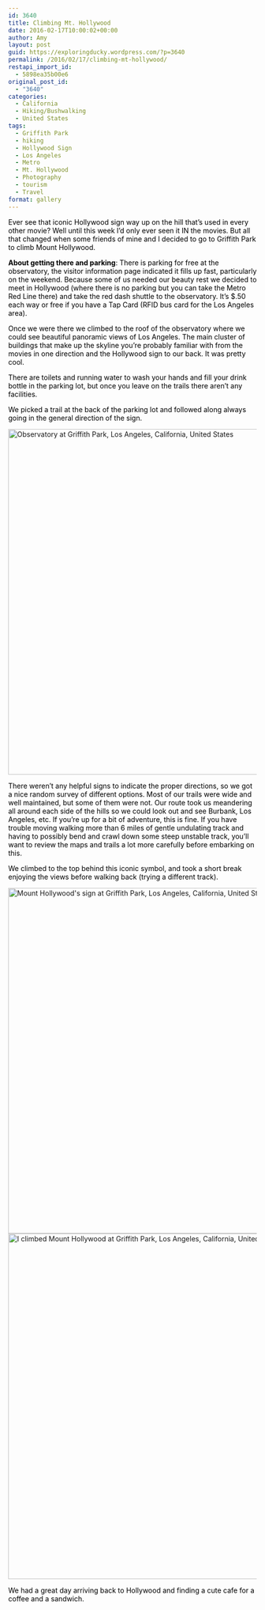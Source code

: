 ```yaml
---
id: 3640
title: Climbing Mt. Hollywood
date: 2016-02-17T10:00:02+00:00
author: Amy
layout: post
guid: https://exploringducky.wordpress.com/?p=3640
permalink: /2016/02/17/climbing-mt-hollywood/
restapi_import_id:
  - 5898ea35b00e6
original_post_id:
  - "3640"
categories:
  - California
  - Hiking/Bushwalking
  - United States
tags:
  - Griffith Park
  - hiking
  - Hollywood Sign
  - Los Angeles
  - Metro
  - Mt. Hollywood
  - Photography
  - tourism
  - Travel
format: gallery
---
```

<span style="color:#000000;">Ever see that iconic Hollywood sign way up on the hill that&#8217;s used in every other movie? Well until this week I&#8217;d only ever seen it IN the movies. But all that changed when some friends of mine and I decided to go to Griffith Park to climb Mount Hollywood.</span>

<span style="color:#000000;"><strong>About getting there and parking</strong>: There is parking for free at the observatory, the visitor information page indicated it fills up fast, particularly on the weekend. Because some of us needed our beauty rest we decided to meet in Hollywood (where there is no parking but you can take the Metro Red Line there) and take the red dash shuttle to the observatory. It&#8217;s $.50 each way or free if you have a Tap Card (RFID bus card for the Los Angeles area).</span>

<span style="color:#000000;">Once we were there we climbed to the roof of the observatory where we could see beautiful panoramic views of Los Angeles. The main cluster of buildings that make up the skyline you&#8217;re probably familiar with from the movies in one direction and the Hollywood sign to our back. It was pretty cool.</span>

<span style="color:#000000;">There are toilets and running water to wash your hands and fill your drink bottle in the parking lot, but once you leave on the trails there aren&#8217;t any facilities.</span>

<span style="color:#000000;">We picked a trail at the back of the parking lot and followed along always going in the general direction of the sign.</span>

<img class="alignnone size-full wp-image-3825" src="http://exploringducky.files.wordpress.com/2016/02/img_09082.jpg" alt="Observatory at Griffith Park, Los Angeles, California, United States" width="932" height="699" />

<span style="color:#000000;">There weren&#8217;t any helpful signs to indicate the proper directions, so we got a nice random survey of different options. Most of our trails were wide and well maintained, but some of them were not. Our route took us meandering all around each side of the hills so we could look out and see Burbank, Los Angeles, etc. If you&#8217;re up for a bit of adventure, this is fine. If you have trouble moving walking more than 6 miles of gentle undulating track and having to possibly bend and crawl down some steep unstable track, you&#8217;ll want to review the maps and trails a lot more carefully before embarking on this.</span>

<span style="color:#000000;">We climbed to the top behind this iconic symbol, and took a short break enjoying the views before walking back (trying a different track).</span>

<img class="alignnone size-full wp-image-3822" src="http://exploringducky.files.wordpress.com/2016/02/img_08932.jpg" alt="Mount Hollywood's sign at Griffith Park, Los Angeles, California, United States" width="932" height="699" />

<img class="alignnone size-full wp-image-3821" src="http://exploringducky.files.wordpress.com/2016/02/img_08862.jpg" alt="I climbed Mount Hollywood at Griffith Park, Los Angeles, California, United States" width="932" height="699" />

<span style="color:#000000;">We had a great day arriving back to Hollywood and finding a cute cafe for a coffee and a sandwich.</span>

&nbsp;